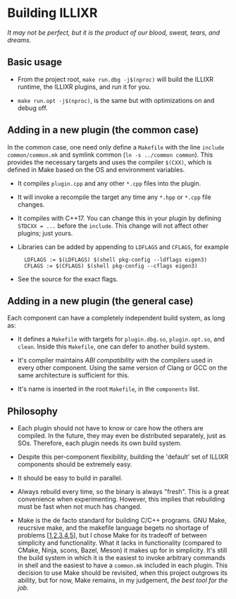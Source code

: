 # Building ILLIXR

_It may not be perfect, but it is the product of our blood, sweat, tears, and dreams._

## Basic usage

- From the project root, `make run.dbg -j$(nproc)` will build the ILLIXR runtime,
  the ILLIXR plugins, and run it for you.

- `make run.opt -j$(nproc)`, is the same but with optimizations on and debug off.

## Adding in a new plugin (the common case)

In the common case, one need only define a `Makefile` with the line `include common/common.mk` and symlink common (`ln -s ../common common`). This provides the necessary targets and uses the compiler `$(CXX)`, which is defined in Make based on the OS and environment variables.

- It compiles `plugin.cpp` and any other `*.cpp` files into the
  plugin.

- It will invoke a recompile the target any time any `*.hpp` or
  `*.cpp` file changes.

- It compiles with C++17. You can change this in your plugin by
  defining `STDCXX = ...` before the `include`. This change will not
  affect other plugins; just yours.

- Libraries can be added by appending to `LDFLAGS` and `CFLAGS`, for
  example

        LDFLAGS := $(LDFLAGS) $(shell pkg-config --ldflags eigen3)
        CFLAGS := $(CFLAGS) $(shell pkg-config --cflags eigen3)

- See the source for the exact flags.

## Adding in a new plugin (the general case)

Each component can have a completely independent build system, as long as:
- It defines a `Makefile` with targets for `plugin.dbg.so`,
  `plugin.opt.so`, and `clean`. Inside this `Makefile`, one can defer
  to another build system.

- It's compiler maintains _ABI compatibility_ with the compilers used
  in every other component. Using the same version of Clang or GCC on
  the same architecture is sufficient for this.

- It's name is inserted in the root `Makefile`, in the `components` list.

## Philosophy

- Each plugin should not have to know or care how the others are
  compiled. In the future, they may even be distributed separately,
  just as SOs. Therefore, each plugin needs its own build system.

- Despite this per-component flexibility, building the 'default' set
  of ILLIXR components should be extremely easy.

- It should be easy to build in parallel.

- Always rebuild every time, so the binary is always "fresh". This is
  a great convenience when experimenting. However, this implies that
  rebuilding must be fast when not much has changed.

- Make is the de facto standard for building C/C++ programs. GNU Make,
  reucrsive make, and the makefile language begets no shortage of
  problems [[1][1],[2][2],[3][3],[4][4],[5][5]], but I chose Make for
  its tradeoff of between simplicity and functionality. What it lacks
  in functionality (compared to CMake, Ninja, scons, Bazel, Meson) it
  makes up for in simplicity. It's still the build system in which it
  is the easiest to invoke arbitrary commands in shell and the easiest
  to have a `common.mk` included in each plugin. This decision to use
  Make should be revisited, when this project outgrows its ability,
  but for now, Make remains, in my judgement, _the best tool for the
  job_.

[1]: https://www.conifersystems.com/whitepapers/gnu-make/
[2]: https://www.gnu.org/software/cons/stable/cons.html#why%20cons%20why%20not%20make
[3]: https://interrupt.memfault.com/blog/gnu-make-guidelines#when-to-choose-make
[4]: https://grosskurth.ca/bib/1997/miller.pdf "Recursive Make Considered Harmful (AUUGN Journal of AUUG Inc. 1998)"
[5]: https://doi.org/10.1145/3241625.2976011 "Non-recursive make considered harmful: build systems at scale (SIGPLAN 2016)"
